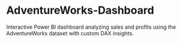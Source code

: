 # AdventureWorks-Dashboard
Interactive Power BI dashboard analyzing sales and profits using the AdventureWorks dataset with custom DAX insights.
